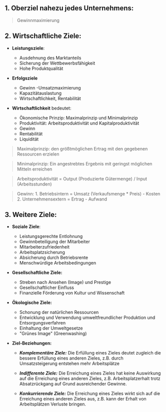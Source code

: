 ## 1. Oberziel nahezu jedes Unternehmens: 

> Gewinnmaximierung

## 2. Wirtschaftliche Ziele:

- **Leistungsziele**:
	- Ausdehnung des Marktanteils
	- Sicherung der Wettbewerbsfähigkeit
	- Hohe Produktqualität

- **Erfolgsziele**
	- Gewinn -Umsatzmaximierung
	- Kapazitätauslastung
	- Wirtschaftlichkeit, Rentabilität

- **Wirtschaftlichkeit** bedeutet:
	- Ökonomische Prinzip: Maximalprinzip und Minimalprinzip
	- Produktivität: Arbeitsproduktivität und Kapitalproduktivität
	- Gewinn 
	- Rentabilität
	- Liquidität

> Maximalprinzip: den größtmöglichen Ertrag mit den gegebenen Ressourcen erzielen

 >Minimalprinzip: Ein angestrebtes Ergebnis mit geringst möglichen Mitteln erreichen
 
 > Arbeitsproduktivität = Output (Produzierte Gütermenge) / Input (Arbeitsstunden)

>Gewinn: 
	 1. Betriebsintern = Umsatz (Verkaufsmenge * Preis) - Kosten
	 2. Unternehmensextern = Ertrag - Aufwand

## 3. Weitere Ziele:

- **Soziale Ziele**:
	- Leistungsgerechte Entlohnung
	- Gewinnbeteiligung der Mitarbeiter
	- Mitarbeiterzufriedenheit
	- Arbeitsplatzsicherung
	- Absicherung durch Betriebsrente
	- Menschwürdige Arbeitsbedingungen

- **Gesellschaftliche Ziele:**
	- Streben nach Ansehen (Image) und Prestige
	- Gesellschaftlicher Einfluss
	- Finanzielle Förderung von Kultur und Wissenschaft

- **Ökologische Ziele:**
	- Schonung der natürlichen Ressourcen
	- Entwicklung und Verwendung umweltfreundlicher Produktion und Entsorgungsverfahren
	- Einhaltung der Umweltgesetze
	- "Grünes Image" (Greenwashing)

- **Ziel-Beziehungen:**
	- ***Komplementäre Ziele:***
		Die Erfüllung eines Zieles deutet zugleich die bessere Erfüllung eines anderen Zieles,
		z.B. durch Umsatzsteigerung entstehen mehr Arbeitsplätze
	
	- ***Indifferente Ziele:***
		Die Erreichung eines Zieles hat keine Auswirkung auf die Erreichung eines anderen Zieles, z.B. Arbeitsplatzerhalt trotz Absatzrückgang auf Grund ausreichender Gewinne.
	
	- ***Konkurrierende Ziele:***
		Die Erreichung eines Zieles wirkt sich auf die Erreichung eines anderen Zieles aus, z.B. kann der Erhalt von Arbeitsplätzen Verluste bringen.